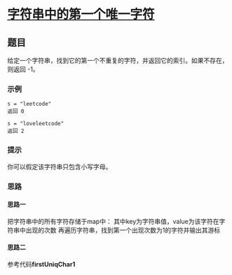 # [字符串中的第一个唯一字符](https://leetcode-cn.com/explore/interview/card/top-interview-questions-easy/5/strings/34/)

## 题目

给定一个字符串，找到它的第一个不重复的字符，并返回它的索引。如果不存在，则返回 -1。

### 示例

```
s = "leetcode"
返回 0

s = "loveleetcode"
返回 2
```

### 提示

你可以假定该字符串只包含小写字母。

### 思路

#### 思路一

把字符串中的所有字符存储于map中：
    其中key为字符串值，value为该字符在字符串中出现的次数
再遍历字符串，找到第一个出现次数为1的字符并输出其游标

#### 思路二

参考代码**firstUniqChar1**